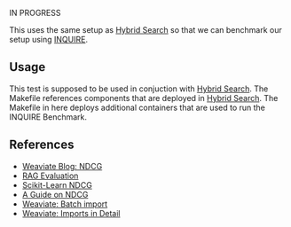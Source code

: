 IN PROGRESS

This uses the same setup as [Hybrid Search](../HybridSearch_example/) so that we can benchmark our setup using [INQUIRE](https://github.com/inquire-benchmark/INQUIRE).

## Usage

This test is supposed to be used in conjuction with [Hybrid Search](../HybridSearch_example/). The Makefile references components that are deployed in [Hybrid Search](../HybridSearch_example/). The Makefile in here deploys additional containers that are used to run the INQUIRE Benchmark.

## References
- [Weaviate Blog: NDCG](https://weaviate.io/blog/retrieval-evaluation-metrics#normalized-discounted-cumulative-gain-ndcg)
- [RAG Evaluation](https://weaviate.io/blog/rag-evaluation)
- [Scikit-Learn NDCG](https://scikit-learn.org/stable/modules/generated/sklearn.metrics.ndcg_score.html)
- [A Guide on NDCG](https://www.aporia.com/learn/a-practical-guide-to-normalized-discounted-cumulative-gain-ndcg/)
- [Weaviate: Batch import](https://weaviate.io/developers/weaviate/manage-data/import)
- [Weaviate: Imports in Detail](https://weaviate.io/developers/weaviate/tutorials/import#data-import---best-practices)